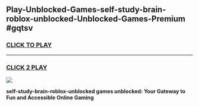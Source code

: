 
## Play-Unblocked-Games-self-study-brain-roblox-unblocked-Unblocked-Games-Premium #gqtsv
<h3>
<a href="https://premium.freeplayer.one?title=self-study-brain-roblox-unblocked&ref=12M">CLICK TO PLAY</a></h3>
<hr>

<h3>
<a href="https://premium.freeplayer.one?title=self-study-brain-roblox-unblocked&ref=12M">CLICK 2 PLAY</a>
  
</h3>

<a href="https://premium.freeplayer.one?title=self-study-brain-roblox-unblocked&ref=12M"><img src="https://clearcache.store/games.png"></a>


**self-study-brain-roblox-unblocked games unblocked: Your Gateway to Fun and Accessible Online Gaming**
